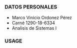 ### DATOS PERSONALES

- Marco Vinicio Ordonez Pérez
- Carné 1290-18-6334
- Analisis de Sistemas I

### USAGE

